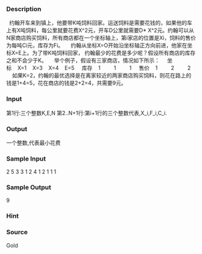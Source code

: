 
### Description
  约翰开车来到镇上，他要带K吨饲料回家。运送饲料是需要花钱的，如果他的车上有X吨饲料，每公里就要花费X^2元，开车D公里就需要D* X^2元。约翰可以从N家商店购买饲料，所有商店都在一个坐标轴上，第i家店的位置是Xi，饲料的售价为每吨Ci元，库存为Fi。
    约翰从坐标X=O开始沿坐标轴正方向前进，他家在坐标X=E上。为了带K吨饲料回家，
约翰最少的花费是多少呢？假设所有商店的库存之和不会少于K。
    举个例子，假设有三家商店，情况如下所示：
    坐标    X=1    X=3    X=4    E=5
    库存    1         1         1
    售价    1         2         2
    如果K=2，约翰的最优选择是在离家较近的两家商店购买饲料，则花在路上的钱是1+4=5，花在商店的钱是2+2=4，共需要9元。
### Input
第1行:三个整数K,E,N 第2..N+1行:第i+1行的三个整数代表,X_i,F_i,C_i. 
### Output
一个整数,代表最小花费 
### Sample Input
2 5 3
3 1 2
4 1 2
1 1 1


### Sample Output
9
### Hint

### Source
Gold